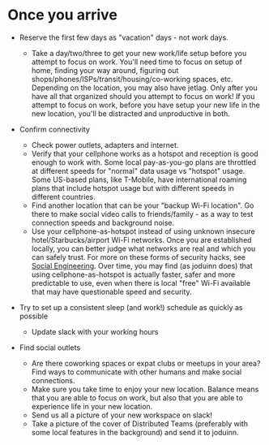 # Once you arrive

- Reserve the first few days as "vacation" days - not work days.

  - Take a day/two/three to get your new work/life setup before you attempt to focus on work. You'll need time to focus on setup of home, finding your way around, figuring out shops/phones/ISPs/transit/housing/co-working spaces, etc. Depending on the location, you may also have jetlag. Only after you have all that organized should you attempt to focus on work! If you attempt to focus on work, before you have setup your new life in the new location, you'll be distracted and unproductive in both.

- Confirm connectivity

  - Check power outlets, adapters and internet.
  - Verify that your cellphone works as a hotspot and reception is good enough to work with. Some local pay-as-you-go plans are throttled at different speeds for "normal" data usage vs "hotspot" usage. Some US-based plans, like T-Mobile, have international roaming plans that include hotspot usage but with different speeds in different countries.
  - Find another location that can be your "backup Wi-Fi location". Go there to make social video calls to friends/family - as a way to test connection speeds and background noise.
  - Use your cellphone-as-hotspot instead of using unknown insecure hotel/Starbucks/airport Wi-Fi networks. Once you are established locally, you can better judge what networks are real and which you can safely trust. For more on these forms of security hacks, see [Social Engineering](../../100-security/awareness.md#phishing-and-social-engineering). Over time, you may find (as joduinn does) that using cellphone-as-hotspot is actually faster, safer and more predictable to use, even when there is local "free" Wi-Fi available that may have questionable speed and security.

- Try to set up a consistent sleep (and work!) schedule as quickly as possible

  - Update slack with your working hours

- Find social outlets
  - Are there coworking spaces or expat clubs or meetups in your area? Find ways to communicate with other humans and make social connections.
  - Make sure you take time to enjoy your new location. Balance means that you are able to focus on work, but also that you are able to experience life in your new location.
  - Send us all a picture of your new workspace on slack!
  - Take a picture of the cover of Distributed Teams (preferably with some local features in the background) and send it to joduinn.
